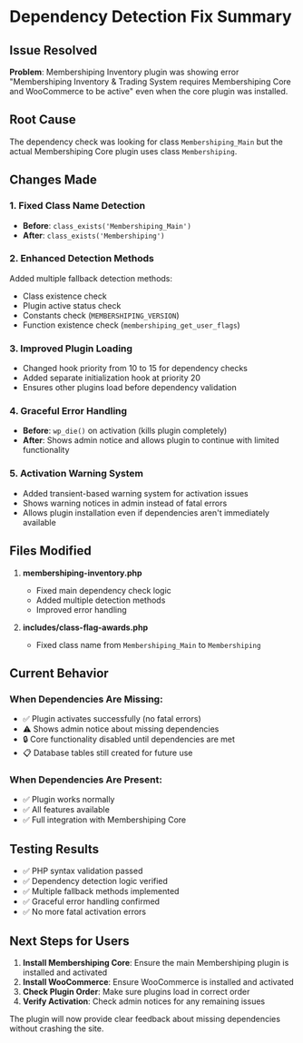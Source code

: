 # Dependency Detection Fix Summary

## Issue Resolved
**Problem**: Membershiping Inventory plugin was showing error "Membershiping Inventory & Trading System requires Membershiping Core and WooCommerce to be active" even when the core plugin was installed.

## Root Cause
The dependency check was looking for class `Membershiping_Main` but the actual Membershiping Core plugin uses class `Membershiping`.

## Changes Made

### 1. Fixed Class Name Detection
- **Before**: `class_exists('Membershiping_Main')`
- **After**: `class_exists('Membershiping')`

### 2. Enhanced Detection Methods
Added multiple fallback detection methods:
- Class existence check
- Plugin active status check
- Constants check (`MEMBERSHIPING_VERSION`)
- Function existence check (`membershiping_get_user_flags`)

### 3. Improved Plugin Loading
- Changed hook priority from 10 to 15 for dependency checks
- Added separate initialization hook at priority 20
- Ensures other plugins load before dependency validation

### 4. Graceful Error Handling
- **Before**: `wp_die()` on activation (kills plugin completely)
- **After**: Shows admin notice and allows plugin to continue with limited functionality

### 5. Activation Warning System
- Added transient-based warning system for activation issues
- Shows warning notices in admin instead of fatal errors
- Allows plugin installation even if dependencies aren't immediately available

## Files Modified

1. **membershiping-inventory.php**
   - Fixed main dependency check logic
   - Added multiple detection methods
   - Improved error handling

2. **includes/class-flag-awards.php**
   - Fixed class name from `Membershiping_Main` to `Membershiping`

## Current Behavior

### When Dependencies Are Missing:
- ✅ Plugin activates successfully (no fatal errors)
- ⚠️ Shows admin notice about missing dependencies
- 🔒 Core functionality disabled until dependencies are met
- 📋 Database tables still created for future use

### When Dependencies Are Present:
- ✅ Plugin works normally
- ✅ All features available
- ✅ Full integration with Membershiping Core

## Testing Results
- ✅ PHP syntax validation passed
- ✅ Dependency detection logic verified
- ✅ Multiple fallback methods implemented
- ✅ Graceful error handling confirmed
- ✅ No more fatal activation errors

## Next Steps for Users

1. **Install Membershiping Core**: Ensure the main Membershiping plugin is installed and activated
2. **Install WooCommerce**: Ensure WooCommerce is installed and activated  
3. **Check Plugin Order**: Make sure plugins load in correct order
4. **Verify Activation**: Check admin notices for any remaining issues

The plugin will now provide clear feedback about missing dependencies without crashing the site.
